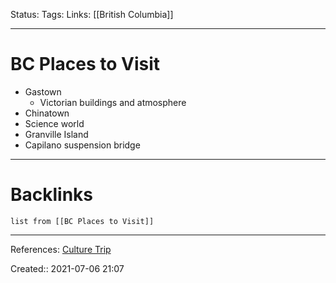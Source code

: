 Status: 
Tags: 
Links: [[British Columbia]]
___
# BC Places to Visit
- Gastown
	- Victorian buildings and atmosphere
- Chinatown
- Science world
- Granville Island
- Capilano suspension bridge
___
# Backlinks
```dataview
list from [[BC Places to Visit]]
```
___
References: [Culture Trip](https://theculturetrip.com/north-america/canada/vancouver/articles/20-must-visit-attractions-in-vancouver/)

Created:: 2021-07-06 21:07
